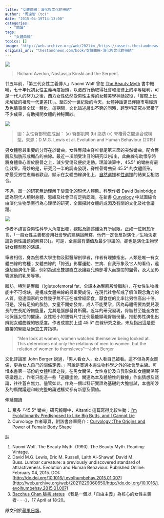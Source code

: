 ```yaml
---
title: "女體曲線：演化與文化的扭結"
author: "周達智 (tc)"
date: "2015-04-19T14:13:00"
categories:
  - "閱讀"
tags:
  - "女體曲線"
topics: []
image: "http://web.archive.org/web/2021im_/https://assets.thestandnews.com/media/photos/Richard20Avedon2C20Nastassja20Kinski20and20the20Serpent_F7aiD.jpg"
original_url: "thestandnews.com/book/女體曲線-演化與文化的扭結"
---
```

![](http://web.archive.org/web/2021im_/https://assets.thestandnews.com/media/photos/Richard20Avedon2C20Nastassja20Kinski20and20the20Serpent_F7aiD.jpg)
> Richard Avedon, Nastassja Kinski and the Serpent.

廿五年前，「第三代女性主義傳人」Naomi Wolf 曾在 [The Beauty Myth](http://web.archive.org/web/20211229060650/http://www.amazon.com/The-Beauty-Myth-Images-Against/dp/0060512180) 書中概嘆，七十年代初女性主義再度抬頭，以激烈行動取得社會和法律上的平等權利，可是一代人的努力之後，西方女性依然受男性主導的女體美學神話奴役，「實際上比未解放的祖母一代更差\[1\]」。至四分一世紀後的今天，女體神話更已伴隨市場經濟及色情事業全球一體化。這期間，文化論述層出不窮的同時，跨學科研究亦累積了不少成果，有助揭開女體的神秘面紗。

![](http://web.archive.org/web/2021im_/https://assets.thestandnews.com/media/photos/Screen20Shot202015-04-2020at2006.20.29_zys4n.png)
> 圖：女性臀部彎曲成因： (a) 臀部肌肉 (b) 脂肪 (c) 脊椎骨之間連合成楔型。來源：D.M.G. Lewis et al. Evolution and Human Behaviour (2015)

男女體態最重要的分野在於彎曲。女性臀部由脊椎骨尾第三節的突然彎曲，配合臀肌及脂肪形成顯凸的曲線。最近一項頗受注目的研究\[2\]指出，此曲線有助懷孕時將身體重心置於股骨之上，減少受傷及便於走動。理論演算中，45.5° 的彎曲有最佳效果。奇妙的是，研究另一半的調查發現，脊椎骨彎曲呈 45.5° 的女體圖形，亦最受男性志願者歡迎，顯示在女體曲線演化上，[自然選擇](http://web.archive.org/web/20211229060650/http://en.wikipedia.org/wiki/Natural_selection)和[性選擇](http://web.archive.org/web/20211229060650/http://en.wikipedia.org/wiki/Sexual_selection)的結果互相脗合。

不過，單一的研究無助理解千變萬化的現代人體態。科學作者 David Bainbridge 認為現代人類對身體、思維及社會已有足夠認識，在新書 [Curvology](http://web.archive.org/web/20211229060650/http://www.davidbainbridge.org/07curvology.htm) 中試圖綜合由演化生物學至行為心理學的研究，全面探討女體的成因及有關的文化及社會議題。

![](http://web.archive.org/web/2021im_/https://assets.thestandnews.com/media/photos/Screen20Shot202015-04-2020at2006.50.40_bsl22.png)

作者不諱言從男性科學人角度出發，觀點及論述難免有所局限。正如一位網友所言，「一般女性主義都會用社會學的建構論解釋，他們一定會反對演化／生物決定論對兩性議題的解釋\[3\]」。可是，全書最有價值及最少爭議的，卻也是演化生物學對女體型態的演譯。

筆者相信，身為劍橋大學生物及獸醫解剖學者，作者有理據指出，人類是唯一有女體曲線的物種；女體曲線的「誇張」影響運動、生病、自我形象及它人的看待，遠遠超過演化所需，例如為適應雙腿直立及讓嬰兒頭部增大而擴闊的盤骨，及大至影響運動的乳房等等。

脂肪，特別是臀脂（(gluteofemoral fat，全譯本為臀肌股骨脂肪），在女性生物機能中不可或缺，是構成女體曲線的最重要成份，在現代社會卻成了價值觀念角力的人質。發達國家的女性幾乎無不正在或曾經節食，厭食症的比率比男性高出十倍。可是，沒有足夠的脂肪，女童不開始發育，成人不能受孕，因為母體需要為嬰兒漫長的生長期貯備能量，尤其是腦部發育所需。近年的研究發現，臀脂甚至能全方位地保護女性的健康。女性細小的腰臀尺寸比例最能顯現臀脂份量，推動男性演化出辨認女體曲線的敏感度。作者成書於上述 45.5° 曲線研究之後，未及指出這是更直接的臀脂及適宜生育指標。

> "Men look at women, women watched themselve being looked at. This determines not only the relations of men to women, but the relation of women to themsleves"—John Berger

文化評論家 John Berger 說過，「男人看女人，女人看自己被看。這不但為男女關係，更為女人自己的關係定義。」可說是貫通本書生物科學之外的社會學主線。可惜本書第一部份的女體科學之後，在男女關係、女性身份及自我形象和女體關係等等議題上，作者只能憑一些「道聽塗說，關連為本及體驗性的數據」作出猜想及議論，往往蒼白無力。儘管如此，作為一個以科研實證為基礎的大膽嘗試，本書所涉及的廣闊議題和較完整的論述框架都有新意及價值。

伸延閱讀

1.  眾多「45.5° 彎曲」研究報導中，Altantic 這篇寫得比較生動：[I'm Evolutionarily Predisposed to Like Big Butts, and I Cannot Lie](http://web.archive.org/web/20211229060650/http://www.theatlantic.com/health/archive/2015/04/how-the-gluteus-became-maximus/389216/)
2.  Curvology 作者專頁，附該書各章簡介：[Curvology :The Origins and Power of Female Body Shape](http://web.archive.org/web/20211229060650/http://www.davidbainbridge.org/07curvology.htm)

註

1.  Naomi Wolf. The Beauty Myth. (1990). The Beauty Myth. Reading: Vintage.
2.  David M.G. Lewis, Eric M. Russell, Laith Al-Shawaf, David M. Buss. Lumbar curvature: a previously undiscovered standard of attractiveness. Evolution and Human Behaviour. Published Online: February 04, 2015. DOI: [http://dx.doi.org/10.1016/j.evolhumbehav.2015.01.007](http://web.archive.org/web/20211229060650/http://dx.doi.org/10.1016/j.evolhumbehav.2015.01.007)
3.  [Bacchus Chan 臉書 status](http://web.archive.org/web/20211229060650/https://www.facebook.com/pang.chate?fref=ts) 《我是一個以「自由主義」為核心的女性主義者⋯⋯》，17 April at 18:20。

原文刊於[蘋果日報](http://web.archive.org/web/20211229060650/http://hk.apple.nextmedia.com/financeestate/art/20150419/19117211)。